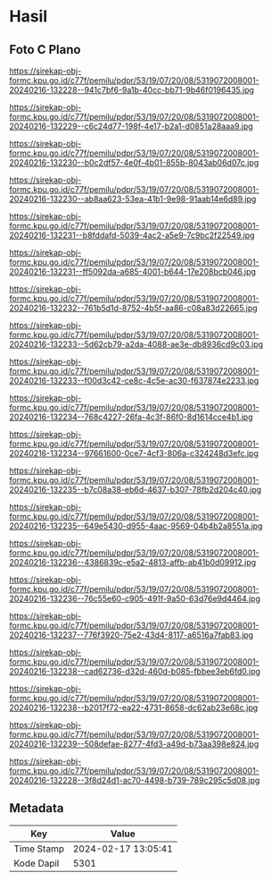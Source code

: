 # Hasil

## Foto C Plano

https://sirekap-obj-formc.kpu.go.id/c77f/pemilu/pdpr/53/19/07/20/08/5319072008001-20240216-132228--941c7bf6-9a1b-40cc-bb71-9b46f0196435.jpg

https://sirekap-obj-formc.kpu.go.id/c77f/pemilu/pdpr/53/19/07/20/08/5319072008001-20240216-132229--c6c24d77-198f-4e17-b2a1-d0851a28aaa9.jpg

https://sirekap-obj-formc.kpu.go.id/c77f/pemilu/pdpr/53/19/07/20/08/5319072008001-20240216-132230--b0c2df57-4e0f-4b01-855b-8043ab06d07c.jpg

https://sirekap-obj-formc.kpu.go.id/c77f/pemilu/pdpr/53/19/07/20/08/5319072008001-20240216-132230--ab8aa623-53ea-41b1-9e98-91aab14e6d89.jpg

https://sirekap-obj-formc.kpu.go.id/c77f/pemilu/pdpr/53/19/07/20/08/5319072008001-20240216-132231--b8fddafd-5039-4ac2-a5e9-7c9bc2f22549.jpg

https://sirekap-obj-formc.kpu.go.id/c77f/pemilu/pdpr/53/19/07/20/08/5319072008001-20240216-132231--ff5092da-a685-4001-b644-17e208bcb046.jpg

https://sirekap-obj-formc.kpu.go.id/c77f/pemilu/pdpr/53/19/07/20/08/5319072008001-20240216-132232--761b5d1d-8752-4b5f-aa86-c08a83d22665.jpg

https://sirekap-obj-formc.kpu.go.id/c77f/pemilu/pdpr/53/19/07/20/08/5319072008001-20240216-132233--5d62cb79-a2da-4088-ae3e-db8936cd9c03.jpg

https://sirekap-obj-formc.kpu.go.id/c77f/pemilu/pdpr/53/19/07/20/08/5319072008001-20240216-132233--f00d3c42-ce8c-4c5e-ac30-f637874e2233.jpg

https://sirekap-obj-formc.kpu.go.id/c77f/pemilu/pdpr/53/19/07/20/08/5319072008001-20240216-132234--768c4227-26fa-4c3f-86f0-8d1614cce4b1.jpg

https://sirekap-obj-formc.kpu.go.id/c77f/pemilu/pdpr/53/19/07/20/08/5319072008001-20240216-132234--97661600-0ce7-4cf3-806a-c324248d3efc.jpg

https://sirekap-obj-formc.kpu.go.id/c77f/pemilu/pdpr/53/19/07/20/08/5319072008001-20240216-132235--b7c08a38-eb6d-4637-b307-78fb2d204c40.jpg

https://sirekap-obj-formc.kpu.go.id/c77f/pemilu/pdpr/53/19/07/20/08/5319072008001-20240216-132235--649e5430-d955-4aac-9569-04b4b2a8551a.jpg

https://sirekap-obj-formc.kpu.go.id/c77f/pemilu/pdpr/53/19/07/20/08/5319072008001-20240216-132236--4386839c-e5a2-4813-affb-ab41b0d09912.jpg

https://sirekap-obj-formc.kpu.go.id/c77f/pemilu/pdpr/53/19/07/20/08/5319072008001-20240216-132236--76c55e60-c905-491f-9a50-63d76e9d4464.jpg

https://sirekap-obj-formc.kpu.go.id/c77f/pemilu/pdpr/53/19/07/20/08/5319072008001-20240216-132237--776f3920-75e2-43d4-8117-a6516a7fab83.jpg

https://sirekap-obj-formc.kpu.go.id/c77f/pemilu/pdpr/53/19/07/20/08/5319072008001-20240216-132238--cad62736-d32d-460d-b085-fbbee3eb6fd0.jpg

https://sirekap-obj-formc.kpu.go.id/c77f/pemilu/pdpr/53/19/07/20/08/5319072008001-20240216-132238--b2017f72-ea22-4731-8658-dc62ab23e68c.jpg

https://sirekap-obj-formc.kpu.go.id/c77f/pemilu/pdpr/53/19/07/20/08/5319072008001-20240216-132239--508defae-8277-4fd3-a49d-b73aa398e824.jpg

https://sirekap-obj-formc.kpu.go.id/c77f/pemilu/pdpr/53/19/07/20/08/5319072008001-20240216-132228--3f8d24d1-ac70-4498-b739-789c295c5d08.jpg


## Metadata

| Key        | Value               |
| ---------- | ------------------- |
| Time Stamp | 2024-02-17 13:05:41 |
| Kode Dapil | 5301                |



